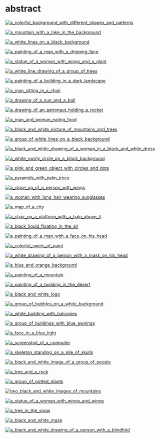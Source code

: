 # abstract

<a href="a_colorful_background_with_different_shapes_and_patterns.png"><img alt="a_colorful_background_with_different_shapes_and_patterns" src="a_colorful_background_with_different_shapes_and_patterns.png"></a>

<a href="a_mountain_with_a_lake_in_the_background.jpg"><img alt="a_mountain_with_a_lake_in_the_background" src="a_mountain_with_a_lake_in_the_background.jpg"></a>

<a href="a_white_lines_on_a_black_background.jpeg"><img alt="a_white_lines_on_a_black_background" src="a_white_lines_on_a_black_background.jpeg"></a>

<a href="a_painting_of_a_man_with_a_dripping_face.jpg"><img alt="a_painting_of_a_man_with_a_dripping_face" src="a_painting_of_a_man_with_a_dripping_face.jpg"></a>

<a href="a_statue_of_a_woman_with_wings_and_a_plant.png"><img alt="a_statue_of_a_woman_with_wings_and_a_plant" src="a_statue_of_a_woman_with_wings_and_a_plant.png"></a>

<a href="a_white_line_drawing_of_a_group_of_trees.jpg"><img alt="a_white_line_drawing_of_a_group_of_trees" src="a_white_line_drawing_of_a_group_of_trees.jpg"></a>

<a href="a_painting_of_a_building_in_a_dark_landscape.png"><img alt="a_painting_of_a_building_in_a_dark_landscape" src="a_painting_of_a_building_in_a_dark_landscape.png"></a>

<a href="a_man_sitting_in_a_chair.png"><img alt="a_man_sitting_in_a_chair" src="a_man_sitting_in_a_chair.png"></a>

<a href="a_drawing_of_a_sun_and_a_ball.png"><img alt="a_drawing_of_a_sun_and_a_ball" src="a_drawing_of_a_sun_and_a_ball.png"></a>

<a href="a_drawing_of_an_astronaut_holding_a_rocket.jpg"><img alt="a_drawing_of_an_astronaut_holding_a_rocket" src="a_drawing_of_an_astronaut_holding_a_rocket.jpg"></a>

<a href="a_man_and_woman_eating_food.jpg"><img alt="a_man_and_woman_eating_food" src="a_man_and_woman_eating_food.jpg"></a>

<a href="a_black_and_white_picture_of_mountains_and_trees.png"><img alt="a_black_and_white_picture_of_mountains_and_trees" src="a_black_and_white_picture_of_mountains_and_trees.png"></a>

<a href="a_group_of_white_lines_on_a_black_background.jpeg"><img alt="a_group_of_white_lines_on_a_black_background" src="a_group_of_white_lines_on_a_black_background.jpeg"></a>

<a href="a_black_and_white_drawing_of_a_woman_in_a_black_and_white_dress.jpg"><img alt="a_black_and_white_drawing_of_a_woman_in_a_black_and_white_dress" src="a_black_and_white_drawing_of_a_woman_in_a_black_and_white_dress.jpg"></a>

<a href="a_white_swirly_circle_on_a_black_background.png"><img alt="a_white_swirly_circle_on_a_black_background" src="a_white_swirly_circle_on_a_black_background.png"></a>

<a href="a_pink_and_green_object_with_circles_and_dots.png"><img alt="a_pink_and_green_object_with_circles_and_dots" src="a_pink_and_green_object_with_circles_and_dots.png"></a>

<a href="a_pyramids_with_palm_trees.png"><img alt="a_pyramids_with_palm_trees" src="a_pyramids_with_palm_trees.png"></a>

<a href="a_close_up_of_a_person_with_wings.jpg"><img alt="a_close_up_of_a_person_with_wings" src="a_close_up_of_a_person_with_wings.jpg"></a>

<a href="a_woman_with_long_hair_wearing_sunglasses.png"><img alt="a_woman_with_long_hair_wearing_sunglasses" src="a_woman_with_long_hair_wearing_sunglasses.png"></a>

<a href="a_map_of_a_city.jpg"><img alt="a_map_of_a_city" src="a_map_of_a_city.jpg"></a>

<a href="a_chair_on_a_platform_with_a_halo_above_it.jpg"><img alt="a_chair_on_a_platform_with_a_halo_above_it" src="a_chair_on_a_platform_with_a_halo_above_it.jpg"></a>

<a href="a_black_liquid_floating_in_the_air.jpg"><img alt="a_black_liquid_floating_in_the_air" src="a_black_liquid_floating_in_the_air.jpg"></a>

<a href="a_painting_of_a_man_with_a_face_on_his_head.png"><img alt="a_painting_of_a_man_with_a_face_on_his_head" src="a_painting_of_a_man_with_a_face_on_his_head.png"></a>

<a href="a_colorful_swirls_of_paint.jpg"><img alt="a_colorful_swirls_of_paint" src="a_colorful_swirls_of_paint.jpg"></a>

<a href="a_white_drawing_of_a_person_with_a_mask_on_his_head.png"><img alt="a_white_drawing_of_a_person_with_a_mask_on_his_head" src="a_white_drawing_of_a_person_with_a_mask_on_his_head.png"></a>

<a href="a_blue_and_orange_background.jpg"><img alt="a_blue_and_orange_background" src="a_blue_and_orange_background.jpg"></a>

<a href="a_painting_of_a_mountain.png"><img alt="a_painting_of_a_mountain" src="a_painting_of_a_mountain.png"></a>

<a href="a_painting_of_a_building_in_the_desert.png"><img alt="a_painting_of_a_building_in_the_desert" src="a_painting_of_a_building_in_the_desert.png"></a>

<a href="a_black_and_white_logo.png"><img alt="a_black_and_white_logo" src="a_black_and_white_logo.png"></a>

<a href="a_group_of_bubbles_on_a_white_background.jpg"><img alt="a_group_of_bubbles_on_a_white_background" src="a_group_of_bubbles_on_a_white_background.jpg"></a>

<a href="a_white_building_with_balconies.jpg"><img alt="a_white_building_with_balconies" src="a_white_building_with_balconies.jpg"></a>

<a href="a_group_of_buildings_with_blue_awnings.png"><img alt="a_group_of_buildings_with_blue_awnings" src="a_group_of_buildings_with_blue_awnings.png"></a>

<a href="a_face_in_a_blue_light.jpeg"><img alt="a_face_in_a_blue_light" src="a_face_in_a_blue_light.jpeg"></a>

<a href="a_screenshot_of_a_computer.jpg"><img alt="a_screenshot_of_a_computer" src="a_screenshot_of_a_computer.jpg"></a>

<a href="a_skeleton_standing_on_a_pile_of_skulls.png"><img alt="a_skeleton_standing_on_a_pile_of_skulls" src="a_skeleton_standing_on_a_pile_of_skulls.png"></a>

<a href="a_black_and_white_image_of_a_group_of_people.png"><img alt="a_black_and_white_image_of_a_group_of_people" src="a_black_and_white_image_of_a_group_of_people.png"></a>

<a href="a_tree_and_a_rock.png"><img alt="a_tree_and_a_rock" src="a_tree_and_a_rock.png"></a>

<a href="a_group_of_potted_plants.jpg"><img alt="a_group_of_potted_plants" src="a_group_of_potted_plants.jpg"></a>

<a href="two_black_and_white_images_of_mountains.jpg"><img alt="two_black_and_white_images_of_mountains" src="two_black_and_white_images_of_mountains.jpg"></a>

<a href="a_statue_of_a_woman_with_wings_and_wings.png"><img alt="a_statue_of_a_woman_with_wings_and_wings" src="a_statue_of_a_woman_with_wings_and_wings.png"></a>

<a href="a_tree_in_the_snow.jpg"><img alt="a_tree_in_the_snow" src="a_tree_in_the_snow.jpg"></a>

<a href="a_black_and_white_maze.png"><img alt="a_black_and_white_maze" src="a_black_and_white_maze.png"></a>

<a href="a_black_and_white_drawing_of_a_person_with_a_blindfold.png"><img alt="a_black_and_white_drawing_of_a_person_with_a_blindfold" src="a_black_and_white_drawing_of_a_person_with_a_blindfold.png"></a>

